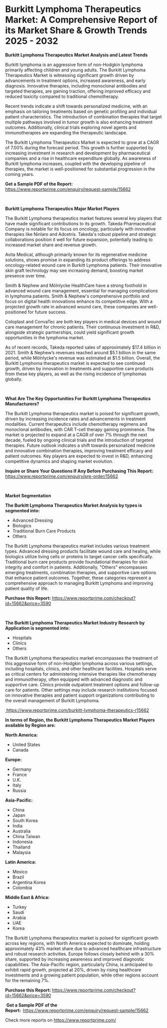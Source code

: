 <p><h1>Burkitt Lymphoma Therapeutics Market: A Comprehensive Report of its Market Share & Growth Trends 2025 - 2032</h1></p><p><strong>Burkitt Lymphoma Therapeutics Market Analysis and Latest Trends</strong></p>
<p><p>Burkitt lymphoma is an aggressive form of non-Hodgkin lymphoma primarily affecting children and young adults. The Burkitt Lymphoma Therapeutics Market is witnessing significant growth driven by advancements in treatment options, increased awareness, and early diagnosis. Innovative therapies, including monoclonal antibodies and targeted therapies, are gaining traction, offering improved efficacy and reduced toxicity compared to traditional chemotherapy.</p><p>Recent trends indicate a shift towards personalized medicine, with an emphasis on tailoring treatments based on genetic profiling and individual patient characteristics. The introduction of combination therapies that target multiple pathways involved in tumor growth is also enhancing treatment outcomes. Additionally, clinical trials exploring novel agents and immunotherapies are expanding the therapeutic landscape.</p><p>The Burkitt Lymphoma Therapeutics Market is expected to grow at a CAGR of 7.00% during the forecast period. This growth is further supported by increasing investment in research and development by pharmaceutical companies and a rise in healthcare expenditure globally. As awareness of Burkitt lymphoma increases, coupled with the developing pipeline of therapies, the market is well-positioned for substantial progression in the coming years.</p></p>
<p><strong>Get a Sample PDF of the Report:&nbsp;</strong> <a href="https://www.reportprime.com/enquiry/request-sample/15662?utm_campaign=3454&utm_medium=2&utm_source=Github&utm_content=ia&utm_term=20032025&utm_id=burkitt-lymphoma-therapeutics">https://www.reportprime.com/enquiry/request-sample/15662</a></p>
<p>&nbsp;</p>
<p><strong>Burkitt Lymphoma Therapeutics Major Market Players</strong></p>
<p><p>The Burkitt Lymphoma therapeutics market features several key players that have made significant contributions to its growth. Takeda Pharmaceutical Company is notable for its focus on oncology, particularly with innovative therapies like Ninlaro and Adcetris. Takeda's robust pipeline and strategic collaborations position it well for future expansion, potentially leading to increased market share and revenue growth.</p><p>Avita Medical, although primarily known for its regenerative medicine solutions, shows promise in expanding its product offerings to address oncology-related wound care in Burkitt Lymphoma patients. Their innovative skin graft technology may see increasing demand, boosting market presence over time.</p><p>Smith & Nephew and Mölnlycke HealthCare have a strong foothold in advanced wound care management, essential for managing complications in lymphoma patients. Smith & Nephew's comprehensive portfolio and focus on digital health innovations enhance its competitive edge. With a projected growth rate in advanced wound care, these companies are well-positioned for future success.</p><p>Coloplast and ConvaTec are both key players in medical devices and wound care management for chronic patients. Their continuous investment in R&D, alongside strategic partnerships, could yield significant growth opportunities in the lymphoma market.</p><p>As of recent records, Takeda reported sales of approximately $17.4 billion in 2021. Smith & Nephew’s revenues reached around $5.1 billion in the same period, while Mölnlycke's revenue was estimated at $1.5 billion. Overall, the Burkitt Lymphoma therapeutics market is expected to see continued growth, driven by innovation in treatments and supportive care products from these key players, as well as the rising incidence of lymphomas globally.</p></p>
<p>&nbsp;</p>
<p><strong>What Are The Key Opportunities For Burkitt Lymphoma Therapeutics Manufacturers?</strong></p>
<p><p>The Burkitt Lymphoma therapeutics market is poised for significant growth, driven by increasing incidence rates and advancements in treatment modalities. Current therapeutics include chemotherapy regimens and monoclonal antibodies, with CAR T-cell therapy gaining prominence. The market is projected to expand at a CAGR of over 7% through the next decade, fueled by ongoing clinical trials and the introduction of targeted therapies. Future outlook indicates a shift towards personalized medicine and innovative combination therapies, improving treatment efficacy and patient outcomes. Key players are expected to invest in R&D, enhancing competitive dynamics and shaping market evolution.</p></p>
<p><strong>Inquire or Share Your Questions If Any Before Purchasing This Report:</strong> <a href="https://www.reportprime.com/enquiry/pre-order/15662?utm_campaign=3454&utm_medium=2&utm_source=Github&utm_content=ia&utm_term=20032025&utm_id=burkitt-lymphoma-therapeutics">https://www.reportprime.com/enquiry/pre-order/15662</a></p>
<p>&nbsp;</p>
<p><strong>Market Segmentation</strong></p>
<p><strong>The Burkitt Lymphoma Therapeutics Market Analysis by types is segmented into:</strong></p>
<p><ul><li>Advanced Dressing</li><li>Biologics</li><li>Traditional Burn Care Products</li><li>Others</li></ul></p>
<p><p>The Burkitt Lymphoma therapeutics market includes various treatment types. Advanced dressing products facilitate wound care and healing, while biologics utilize living cells or proteins to target cancer cells specifically. Traditional burn care products provide foundational therapies for skin integrity and comfort in patients. Additionally, "Others" encompasses emerging treatments, combination therapies, and supportive care options that enhance patient outcomes. Together, these categories represent a comprehensive approach to managing Burkitt Lymphoma and improving patient quality of life.</p></p>
<p><strong>Purchase this Report:&nbsp;</strong><a href="https://www.reportprime.com/checkout?id=15662&price=3590&utm_campaign=3454&utm_medium=2&utm_source=Github&utm_content=ia&utm_term=20032025&utm_id=burkitt-lymphoma-therapeutics">https://www.reportprime.com/checkout?id=15662&price=3590</a></p>
<p>&nbsp;</p>
<p><strong>The Burkitt Lymphoma Therapeutics Market Industry Research by Application is segmented into:</strong></p>
<p><ul><li>Hospitals</li><li>Clinics</li><li>Others</li></ul></p>
<p><p>The Burkitt Lymphoma therapeutics market encompasses the treatment of this aggressive form of non-Hodgkin lymphoma across various settings, including hospitals, clinics, and other healthcare facilities. Hospitals serve as critical centers for administering intensive therapies like chemotherapy and immunotherapy, often equipped with advanced diagnostic and supportive care. Clinics provide outpatient treatment options and follow-up care for patients. Other settings may include research institutions focused on innovative therapies and patient support organizations contributing to the overall management of Burkitt Lymphoma.</p></p>
<p><a href="https://www.reportprime.com/burkitt-lymphoma-therapeutics-r15662?utm_campaign=3454&utm_medium=2&utm_source=Github&utm_content=ia&utm_term=20032025&utm_id=burkitt-lymphoma-therapeutics">&nbsp;https://www.reportprime.com/burkitt-lymphoma-therapeutics-r15662</a></p>
<p><strong>In terms of Region, the Burkitt Lymphoma Therapeutics Market Players available by Region are:</strong></p>
<p>
    <p> <strong> North America: </strong>
        <ul>
            <li>United States</li>
            <li>Canada</li>
        </ul>
        </p> 
    <p> <strong> Europe: </strong>
        <ul>
            <li>Germany</li>
            <li>France</li>
            <li>U.K.</li>
            <li>Italy</li>
            <li>Russia</li>
        </ul>
        </p> 
    <p> <strong> Asia-Pacific: </strong>
        <ul>
            <li>China</li>
            <li>Japan</li>
            <li>South Korea</li>
            <li>India</li>
            <li>Australia</li>
            <li>China Taiwan</li>
            <li>Indonesia</li>
            <li>Thailand</li>
            <li>Malaysia</li>
        </ul>
        </p> 
    <p> <strong> Latin America: </strong>
        <ul>
            <li>Mexico</li>
            <li>Brazil</li>
            <li>Argentina Korea</li>
            <li>Colombia</li>
        </ul>
        </p> 
    <p> <strong> Middle East & Africa: </strong>
        <ul>
            <li>Turkey</li>
            <li>Saudi</li>
            <li>Arabia</li>
            <li>UAE</li>
            <li>Korea</li>
        </ul>
    </p>
    </p>
<p><p>The Burkitt Lymphoma therapeutics market is poised for significant growth across key regions, with North America expected to dominate, holding approximately 43% market share due to advanced healthcare infrastructure and robust research activities. Europe follows closely behind with a 30% share, supported by increasing awareness and improved diagnostic capabilities. The Asia-Pacific region, particularly China, is anticipated to exhibit rapid growth, projected at 20%, driven by rising healthcare investments and a growing patient population, while other regions account for the remaining 7%.</p></p>
<p><strong>Purchase this Report: </strong><a href="https://www.reportprime.com/checkout?id=15662&price=3590&utm_campaign=3454&utm_medium=2&utm_source=Github&utm_content=ia&utm_term=20032025&utm_id=burkitt-lymphoma-therapeutics">https://www.reportprime.com/checkout?id=15662&price=3590</a></p>
<p>&nbsp;<strong>Get a Sample PDF of the Report:&nbsp;&nbsp;</strong><a href="https://www.reportprime.com/enquiry/request-sample/15662?utm_campaign=3454&utm_medium=2&utm_source=Github&utm_content=ia&utm_term=20032025&utm_id=burkitt-lymphoma-therapeutics">https://www.reportprime.com/enquiry/request-sample/15662</a></p>
<p><strong></strong></p>
<p>Check more reports on <a href="https://www.reportprime.com/?utm_campaign=3454&utm_medium=2&utm_source=Github&utm_content=ia&utm_term=20032025&utm_id=burkitt-lymphoma-therapeutics">https://www.reportprime.com/</a></p>